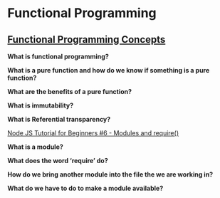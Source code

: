 # Functional Programming

## [Functional Programming Concepts](https://medium.com/the-renaissance-developer/concepts-of-functional-programming-in-javascript-6bc84220d2aa)

**What is functional programming?**


**What is a pure function and how do we know if something is a pure function?**


**What are the benefits of a pure function?**


**What is immutability?**


**What is Referential transparency?**


[Node JS Tutorial for Beginners #6 - Modules and require()](https://www.youtube.com/watch?v=xHLd36QoS4k)

**What is a module?**


**What does the word ‘require’ do?**


**How do we bring another module into the file the we are working in?**


**What do we have to do to make a module available?**
